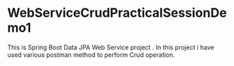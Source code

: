 # WebServiceCrudPracticalSessionDemo1
This is Spring Boot Data JPA Web Service project . In this project i have used various postman method to perform Crud operation.
